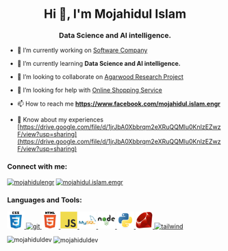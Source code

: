 <h1 align="center">Hi 👋, I'm Mojahidul Islam</h1>
<h3 align="center">Data Science and AI intelligence.</h3>

- 🔭 I’m currently working on [Software Company](https://itlozy.com/)

- 🌱 I’m currently learning **Data Science and AI intelligence.**

- 👯 I’m looking to collaborate on [Agarwood Research Project](https://awrl.org/)

- 🤝 I’m looking for help with [Online Shopping Service](https://lozyshop.com/)

- 📫 How to reach me **https://www.facebook.com/mojahidul.islam.engr**

- 📄 Know about my experiences [https://drive.google.com/file/d/1jrJbA0Xbbrqm2eXRuQQMlu0KnIzEZwzF/view?usp=sharing](https://drive.google.com/file/d/1jrJbA0Xbbrqm2eXRuQQMlu0KnIzEZwzF/view?usp=sharing)

<h3 align="left">Connect with me:</h3>
<p align="left">
<a href="https://linkedin.com/in/mojahidulengr" target="blank"><img align="center" src="https://raw.githubusercontent.com/rahuldkjain/github-profile-readme-generator/master/src/images/icons/Social/linked-in-alt.svg" alt="mojahidulengr" height="30" width="40" /></a>
<a href="https://fb.com/mojahidul.islam.emgr" target="blank"><img align="center" src="https://raw.githubusercontent.com/rahuldkjain/github-profile-readme-generator/master/src/images/icons/Social/facebook.svg" alt="mojahidul.islam.emgr" height="30" width="40" /></a>
</p>

<h3 align="left">Languages and Tools:</h3>
<p align="left"> <a href="https://www.w3schools.com/css/" target="_blank" rel="noreferrer"> <img src="https://raw.githubusercontent.com/devicons/devicon/master/icons/css3/css3-original-wordmark.svg" alt="css3" width="40" height="40"/> </a> <a href="https://git-scm.com/" target="_blank" rel="noreferrer"> <img src="https://www.vectorlogo.zone/logos/git-scm/git-scm-icon.svg" alt="git" width="40" height="40"/> </a> <a href="https://www.w3.org/html/" target="_blank" rel="noreferrer"> <img src="https://raw.githubusercontent.com/devicons/devicon/master/icons/html5/html5-original-wordmark.svg" alt="html5" width="40" height="40"/> </a> <a href="https://developer.mozilla.org/en-US/docs/Web/JavaScript" target="_blank" rel="noreferrer"> <img src="https://raw.githubusercontent.com/devicons/devicon/master/icons/javascript/javascript-original.svg" alt="javascript" width="40" height="40"/> </a> <a href="https://www.mysql.com/" target="_blank" rel="noreferrer"> <img src="https://raw.githubusercontent.com/devicons/devicon/master/icons/mysql/mysql-original-wordmark.svg" alt="mysql" width="40" height="40"/> </a> <a href="https://nodejs.org" target="_blank" rel="noreferrer"> <img src="https://raw.githubusercontent.com/devicons/devicon/master/icons/nodejs/nodejs-original-wordmark.svg" alt="nodejs" width="40" height="40"/> </a> <a href="https://www.python.org" target="_blank" rel="noreferrer"> <img src="https://raw.githubusercontent.com/devicons/devicon/master/icons/python/python-original.svg" alt="python" width="40" height="40"/> </a> <a href="https://www.ruby-lang.org/en/" target="_blank" rel="noreferrer"> <img src="https://raw.githubusercontent.com/devicons/devicon/master/icons/ruby/ruby-original.svg" alt="ruby" width="40" height="40"/> </a> <a href="https://tailwindcss.com/" target="_blank" rel="noreferrer"> <img src="https://www.vectorlogo.zone/logos/tailwindcss/tailwindcss-icon.svg" alt="tailwind" width="40" height="40"/> </a> </p>

<p><img align="left" src="https://github-readme-stats.vercel.app/api/top-langs?username=mojahiduldev&show_icons=true&locale=en&layout=compact" alt="mojahiduldev" /></p>

<p>&nbsp;<img align="center" src="https://github-readme-stats.vercel.app/api?username=mojahiduldev&show_icons=true&locale=en" alt="mojahiduldev" /></p>
